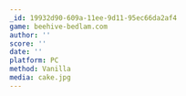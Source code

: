 ```yaml
---
_id: 19932d90-609a-11ee-9d11-95ec66da2af4
game: beehive-bedlam.com
author: ''
score: ''
date: ''
platform: PC
method: Vanilla
media: cake.jpg
---
```


